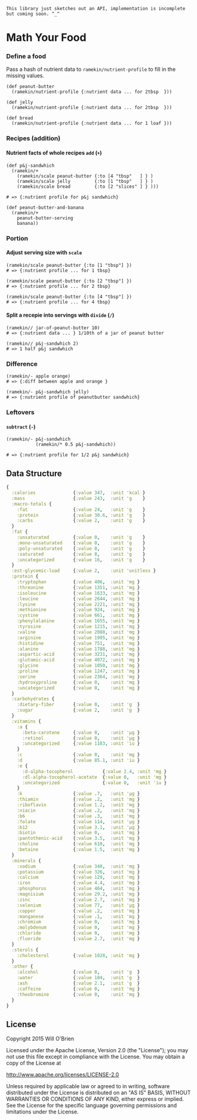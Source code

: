 ```
This library just sketches out an API, implementation is incomplete but coming soon. ^_^
```


Math Your Food
===============

### Define a food

Pass a hash of nutrient data to `ramekin/nutrient-profile` to fill in the missing values.

```
(def peanut-butter
  (ramekin/nutrient-profile {:nutrient data ... for 2tbsp  }))

(def jelly
  (ramekin/nutrient-profile {:nutrient data ... for 2tbsp  }))

(def bread
  (ramekin/nutrient-profile {:nutrient data ... for 1 loaf }))
```

### Recipes (addition)

#### Nutrient facts of whole recipes `add` (`+`)

```
(def p&j-sandwhich
  (ramekin/+
    (ramekin/scale peanut-butter {:to [4 "tbsp"   ] } )
    (ramekin/scale jelly         {:to [1 "tbsp"   ] } )
    (ramekin/scale bread         {:to [2 "slices" ] } )))

# => {:nutrient profile for p&j sandwhich}
```

```
(def peanut-butter-and-banana
  (ramekin/+
    peanut-butter-serving
    banana))
```

### Portion

#### Adjust serving size with `scale`

```
(ramekin/scale peanut-butter {:to [1 "tbsp"] })
# => {:nutrient profile ... for 1 tbsp}

(ramekin/scale peanut-butter {:to [2 "tbsp"] })
# => {:nutrient profile ... for 2 tbsp}

(ramekin/scale peanut-butter {:to [4 "tbsp"] })
# => {:nutrient profile ... for 4 tbsp}
```

#### Split a recepie into servings with `divide` (`/`)

```
(ramekin// jar-of-peanut-butter 10)
# => {:nutrient data ... } 1/10th of a jar of peanut butter

(ramekin// p&j-sandwhich 2)
# => 1 half p&j sandwhich
```


### Difference

```
(ramekin/- apple orange)
# => {:diff between apple and orange }

(ramekin/- p&j-sandwhich jelly)
# => {:nutrient profile of peanutbutter sandwhich}
```

### Leftovers

#### `subtract` (`-`)

```
(ramekin/- p&j-sandwhich
           (ramekin/* 0.5 p&j-sandwhich))

# => {:nutrient profile for 1/2 p&j sandwhich}
```

Data Structure
----------------

```clojure
{
  :calories              {:value 347,  :unit 'kcal }
  :mass                  {:value 243,  :unit 'g    }
  :macro-totals {
    :fat                 {:value 24,   :unit 'g    }
    :protein             {:value 30.6, :unit 'g    }
    :carbs               {:value 2,    :unit 'g    }
  }
  :fat {
    :unsaturated         {:value 0,    :unit 'g    }
    :mono-unsaturated    {:value 0,    :unit 'g    }
    :poly-unsaturated    {:value 0,    :unit 'g    }
    :saturated           {:value 8,    :unit 'g    }
    :uncategorized       {:value 16,   :unit 'g    }
  }
  :est-glycemic-load     {:value 2,    :unit 'unitless }
  :protein {
    :tryptophan          {:value 406,  :unit 'mg }
    :threonine           {:value 1351, :unit 'mg }
    :isoleucine          {:value 1633, :unit 'mg }
    :leucine             {:value 2644, :unit 'mg }
    :lysine              {:value 2221, :unit 'mg }
    :methionine          {:value 924,  :unit 'mg }
    :cystine             {:value 661,  :unit 'mg }
    :phenylalanine       {:value 1655, :unit 'mg }
    :tyrosine            {:value 1215, :unit 'mg }
    :valine              {:value 2088, :unit 'mg }
    :arginine            {:value 1995, :unit 'mg }
    :histidine           {:value 751,  :unit 'mg }
    :alanine             {:value 1788, :unit 'mg }
    :aspartic-acid       {:value 3231, :unit 'mg }
    :glutamic-acid       {:value 4072, :unit 'mg }
    :glycine             {:value 1050, :unit 'mg }
    :proline             {:value 1247, :unit 'mg }
    :serine              {:value 2364, :unit 'mg }
    :hydroxyproline      {:value 0,    :unit 'mg }
    :uncategorized       {:value 0,    :unit 'mg }
  }
  :carbohydrates {
    :dietary-fiber       {:value 0,    :unit 'g  }
    :sugar               {:value 2,    :unit 'g  }
  }
  :vitamins {
    :a {
      :beta-carotene     {:value 0,    :unit 'μg }
      :retinol           {:value 0,    :unit 'μg }
      :uncategorized     {:value 1183, :unit 'iu }
    }
    :c                   {:value 0,    :unit 'mg }
    :d                   {:value 85.1, :unit 'iu }
    :e {
      :d-alpha-tocopherol           {:value 2.4, :unit 'mg }
      :dl-alpha-tocopherol-acetate  {:value 0,   :unit 'mg }
      :uncategorized                {:value 0,   :unit 'iu }
    }
    :k                   {:value .7,   :unit 'μg }
    :thiamin             {:value .2,   :unit 'mg }
    :riboflavin          {:value 1.2,  :unit 'mg }
    :niacin              {:value .2,   :unit 'mg }
    :b6                  {:value .3,   :unit 'mg }
    :folate              {:value 114,  :unit 'μg }
    :b12                 {:value 3.1,  :unit 'μg }
    :biotin              {:value 0,    :unit 'mg }
    :pantothenic-acid    {:value 3.5,  :unit 'mg }
    :choline             {:value 610,  :unit 'mg }
    :betaine             {:value 1.5,  :unit 'mg }
  }
  :minerals {
    :sodium              {:value 340,  :unit 'mg }
    :potassium           {:value 326,  :unit 'mg }
    :calcium             {:value 129,  :unit 'mg }
    :iron                {:value 4.4,  :unit 'mg }
    :phosphorus          {:value 464,  :unit 'mg }
    :magnisium           {:value 29.2, :unit 'mg }
    :zinc                {:value 2.7,  :unit 'mg }
    :selenium            {:value 77,   :unit 'μg }
    :copper              {:value .2,   :unit 'mg }
    :manganese           {:value .1,   :unit 'mg }
    :chromium            {:value 0,    :unit 'mg }
    :molybdenum          {:value 0,    :unit 'mg }
    :chloride            {:value 0,    :unit 'mg }
    :fluoride            {:value 2.7,  :unit 'mg }
  }
  :sterols {
    :cholesterol         {:value 1028, :unit 'mg }
  }
  :other {
    :alcohol             {:value 0,    :unit 'g  }
    :water               {:value 184,  :unit 'g  }
    :ash                 {:value 2.1,  :unit 'g  }
    :caffeine            {:value 0,    :unit 'mg }
    :theobromine         {:value 0,    :unit 'mg }
  }
}

```


License
------------------

Copyright 2015 Will O'Brien

Licensed under the Apache License, Version 2.0 (the "License");
you may not use this file except in compliance with the License.
You may obtain a copy of the License at

   http://www.apache.org/licenses/LICENSE-2.0

Unless required by applicable law or agreed to in writing, software
distributed under the License is distributed on an "AS IS" BASIS,
WITHOUT WARRANTIES OR CONDITIONS OF ANY KIND, either express or implied.
See the License for the specific language governing permissions and
limitations under the License.
